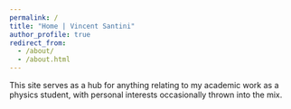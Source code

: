 ```yaml
---
permalink: /
title: "Home | Vincent Santini"
author_profile: true
redirect_from: 
  - /about/
  - /about.html
---
```

This site serves as a hub for anything relating to my academic work as a physics student, with personal interests occasionally thrown into the mix.
